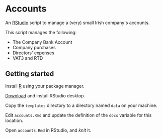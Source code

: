 # Accounts

An [RStudio](https://posit.co/products/open-source/rstudio/) script to manage a (very) small Irish company's accounts.

This script manages the following:

- The Company Bank Account
- Company purchases
- Directors' expenses
- VAT3 and RTD

## Getting started

Install [R](https://www.r-project.org/) using your package manager.

[Download](https://posit.co/download/rstudio-desktop/) and install RStudio desktop.

Copy the ```templates``` directory to a directory named ```data``` on your machine.

Edit ```accounts.Rmd``` and update the definition of the ```docs``` variable for this location.

Open ```accounts.Rmd``` in RStudio, and _knit_ it.
